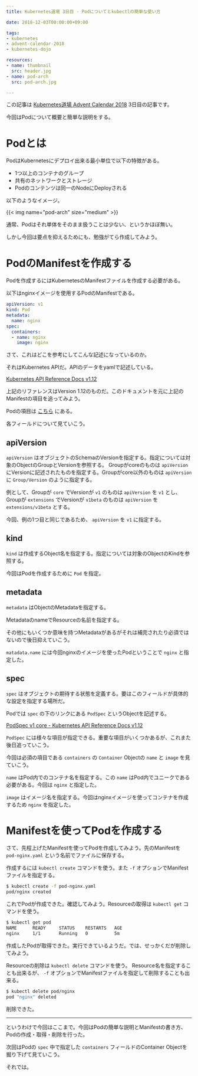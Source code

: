 ```yaml
---
title: Kubernetes道場 3日目 - Podについてとkubectlの簡単な使い方

date: 2018-12-03T00:00:00+09:00

tags:
- kubernetes
- advent-calendar-2018
- kubernetes-dojo

resources:
- name: thumbnail
  src: header.jpg
- name: pod-arch
  src: pod-arch.jpg

---
```


この記事は [Kubernetes道場 Advent Calendar 2018](https://qiita.com/advent-calendar/2018/k8s-dojo) 3日目の記事です。

今回はPodについて概要と簡単な説明をする。

# Podとは

PodはKubernetesにデプロイ出来る最小単位で以下の特徴がある。

- 1つ以上のコンテナのグループ
- 共有のネットワークとストレージ
- Podのコンテンツは同一のNodeにDeployされる

以下のようなイメージ。

{{< img name="pod-arch" size="medium" >}}

通常、Podはそれ単体をそのまま扱うことは少ない、というかほぼ無い。

しかし今回は要点を抑えるためにも、勉強がてら作成してみよう。

# PodのManifestを作成する

Podを作成するにはKubernetesのManifestファイルを作成する必要がある。

以下はnginxイメージを使用するPodのManifestである。

```yaml
apiVersion: v1
kind: Pod
metadata:
  name: nginx
spec:
  containers:
  - name: nginx
    image: nginx
```

さて、これはどこを参考にしてこんな記述になっているのか。

それはKubernetes APIだ。APIのデータをyamlで記述している。

[Kubernetes API Reference Docs v1.12](https://kubernetes.io/docs/reference/generated/kubernetes-api/v1.12/)

上記のリファレンスはVersion 1.12のものだ。このドキュメントを元に上記のManifestの項目を追ってみよう。

Podの項目は [こちら](https://kubernetes.io/docs/reference/generated/kubernetes-api/v1.12/#pod-v1-core) にある。

各フィールドについて見ていこう。

## apiVersion

`apiVersion` はオブジェクトのSchemaのVersionを指定する。指定については対象のObjectのGroupとVersionを参照する。
Groupがcoreのものは `apiVersion` にVersionに記述されたものを指定する。Groupがcore以外のものは `apiVersion` に `Group/Version`
のように指定する。

例として、Groupが `core` でVersionが `v1` のものは `apiVersion` を `v1` とし、 
Groupが `extensions` でVersionが `v1beta` のものは `apiVersion` を `extensions/v1beta` とする。

今回、例の1つ目と同じであるため、 `apiVersion` を `v1` に指定する。

## kind

`kind` は作成するObject名を指定する。指定については対象のObjectのKindを参照する。

今回はPodを作成するために `Pod` を指定。

## metadata

`metadata` はObjectのMetadataを指定する。

MetadataのnameでResourceの名前を指定する。

その他にもいくつか意味を持つMetadataがあるがそれは補完されたり必須ではないので後日抑えていこう。

`matadata.name` には今回nginxのイメージを使ったPodということで `nginx` と指定した。

## spec

`spec` はオブジェクトの期待する状態を定義する。要はこのフィールドが具体的な設定を指定する場所だ。

Podでは `spec` の下のリンクにある `PodSpec` というObjectを記述する。

[PodSpec v1 core - Kubernetes API Reference Docs v1.12](https://kubernetes.io/docs/reference/generated/kubernetes-api/v1.12/#pod-v1-core)

`PodSpec` には様々な項目が指定できる。重要な項目がいくつかあるが、これまた後日追っていこう。

今回は必須の項目である `containers` の `Container` Objectの `name` と `image` を見ていこう。

`name` はPod内でのコンテナ名を指定する。この `name` はPod内でユニークである必要がある。今回は `nginx` と指定した。

`image` はイメージ名を指定する。今回はnginxイメージを使ってコンテナを作成するため `nginx` を指定した。

# Manifestを使ってPodを作成する

さて、先程上げたManifestを使ってPodを作成してみよう。先のManifestを `pod-nginx.yaml` という名前でファイルに保存する。

作成するには `kubectl create` コマンドを使う。また `-f` オプションでManifestファイルを指定する。

```sh
$ kubectl create -f pod-nginx.yaml
pod/nginx created
```

これでPodが作成できた。確認してみよう。Resourceの取得は `kubectl get` コマンドを使う。

```sh
$ kubectl get pod
NAME      READY     STATUS    RESTARTS   AGE
nginx     1/1       Running   0          5m
```

作成したPodが取得できた。実行できているようだ。では、せっかくだが削除してみよう。

Resourceの削除は `kubectl delete` コマンドを使う。
Resource名を指定することも出来るが、 `-f` オプションでManifestファイルを指定して削除することも出来る。

```sh
$ kubectl delete pod/nginx
pod "nginx" deleted
```

削除できた。


--------------------------------------------------


というわけで今回はここまで。今回はPodの簡単な説明とManifestの書き方、Podの作成・取得・削除を行った。

次回はPodの `spec` 中で指定した `containers` フィールドのContainer Objectを掘り下げて見ていこう。

それでは。

